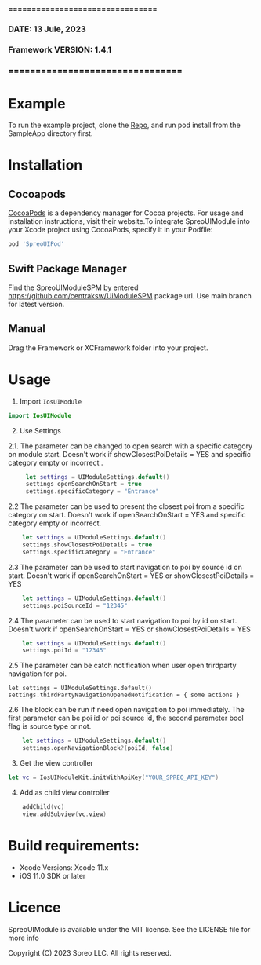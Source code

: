 #### ================================
### DATE: 13 Jule, 2023
### Framework VERSION: 1.4.1
### ================================ #

# Example
To run the example project, clone the [Repo](https://github.com/centraksw/IOS_UImodule_release_directory), and run pod install from the SampleApp directory first.

# Installation

## Cocoapods
[CocoaPods](https://cocoapods.org) is a dependency manager for Cocoa projects. For usage and installation instructions, visit their website.To integrate SpreoUIModule into your Xcode project using CocoaPods, specify it in your Podfile:

```ruby
pod 'SpreoUIPod'
```

## Swift Package Manager

Find the SpreoUIModuleSPM by entered https://github.com/centraksw/UiModuleSPM package url. Use main branch for latest version.

## Manual

Drag the Framework or XCFramework folder into your project. 

# Usage

1. Import `IosUIModule`

```swift
import IosUIModule
```
2. Use Settings

  2.1. The parameter can be changed to open search with a specific category on module start. Doesn't work if showClosestPoiDetails = YES and specific category empty or incorrect .
```swift
     let settings = UIModuleSettings.default()
     settings openSearchOnStart = true
     settings.specificCategory = "Entrance"
```
  2.2 The parameter can be used  to present the closest poi from a specific category on start. Doesn't work if openSearchOnStart = YES and specific category empty or incorrect.
```swift
    let settings = UIModuleSettings.default()
    settings.showClosestPoiDetails = true
    settings.specificCategory = "Entrance"
```
  2.3 The parameter can be used to start navigation to poi by source id on start. Doesn't work if  openSearchOnStart = YES or showClosestPoiDetails = YES
```swift
    let settings = UIModuleSettings.default()
    settings.poiSourceId = "12345"
```
  2.4 The parameter can be used to start navigation to poi by id on start. Doesn't work if  openSearchOnStart = YES or showClosestPoiDetails = YES
```swift
    let settings = UIModuleSettings.default()
    settings.poiId = "12345"
```
  2.5 The parameter can be catch notification when user open trirdparty navigation for poi.

    let settings = UIModuleSettings.default()
    settings.thirdPartyNavigationOpenedNotification = { some actions }

  2.6 The block can be run if need open navigation to poi immediately. The first parameter can be poi id or poi source id, the second parameter bool flag is source type or not.
```swift
    let settings = UIModuleSettings.default()
    settings.openNavigationBlock?(poiId, false)
```

3. Get the view controller

```swift
let vc = IosUIModuleKit.initWithApiKey("YOUR_SPREO_API_KEY")
```

4. Add as child view controller

```swift
    addChild(vc)
    view.addSubview(vc.view)
```



# Build requirements:
- Xcode Versions: Xcode 11.x
- iOS 11.0 SDK or later

# Licence

SpreoUIModule is available under the MIT license. See the LICENSE file for more info

Copyright (C) 2023 Spreo LLC. All rights reserved.

